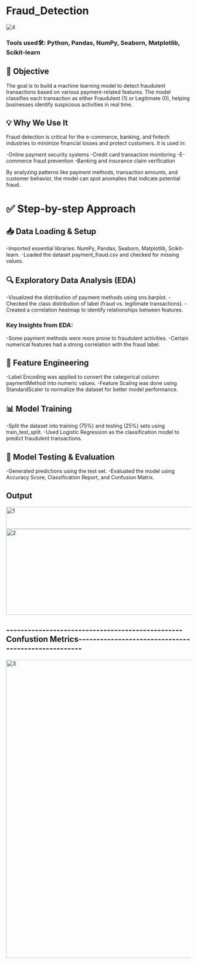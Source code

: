 # Fraud_Detection

![4](https://github.com/user-attachments/assets/66ca1ee8-3d6e-4555-8919-421312939b51)

### Tools used🛠: Python, Pandas, NumPy, Seaborn, Matplotlib, Scikit-learn

## 🎯 Objective
The goal is to build a machine learning model to detect fraudulent transactions based on various payment-related features. The model classifies each transaction as either Fraudulent (1) or Legitimate (0), helping businesses identify suspicious activities in real time.

## 💡 Why We Use It
Fraud detection is critical for the e-commerce, banking, and fintech industries to minimize financial losses and protect customers. It is used in:

-Online payment security systems
-Credit card transaction monitoring
-E-commerce fraud prevention
-Banking and insurance claim verification

By analyzing patterns like payment methods, transaction amounts, and customer behavior, the model can spot anomalies that indicate potential fraud.

# ✅ Step-by-step Approach
## 📥 Data Loading & Setup
-Imported essential libraries: NumPy, Pandas, Seaborn, Matplotlib, Scikit-learn.
-Loaded the dataset payment_fraud.csv and checked for missing values.

## 🔍 Exploratory Data Analysis (EDA)
-Visualized the distribution of payment methods using sns.barplot.
-Checked the class distribution of label (fraud vs. legitimate transactions).
-Created a correlation heatmap to identify relationships between features.

### Key Insights from EDA:
-Some payment methods were more prone to fraudulent activities.
-Certain numerical features had a strong correlation with the fraud label.

## 🧠 Feature Engineering
-Label Encoding was applied to convert the categorical column paymentMethod into numeric values.
-Feature Scaling was done using StandardScaler to normalize the dataset for better model performance.

## 📊 Model Training
-Split the dataset into training (75%) and testing (25%) sets using train_test_split.
-Used Logistic Regression as the classification model to predict fraudulent transactions.

## 🧪 Model Testing & Evaluation
-Generated predictions using the test set.
-Evaluated the model using Accuracy Score, Classification Report, and Confusion Matrix.

## Output
<img width="1140" height="60" alt="1" src="https://github.com/user-attachments/assets/612b38d4-02ea-4196-a66e-c0b97447010a" />

<img width="623" height="233" alt="2" src="https://github.com/user-attachments/assets/c3773bb6-4051-42fd-910a-374061b45632" />

## -------------------------------------------------Confustion Metrics----------------------------------------------------

<img width="779" height="811" alt="3" src="https://github.com/user-attachments/assets/479e93a5-aeab-4dc9-b6ae-41de7f527389" />
